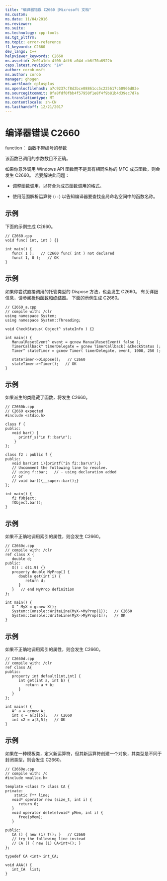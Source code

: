 ```yaml
---
title: "编译器错误 C2660 |Microsoft 文档"
ms.custom: 
ms.date: 11/04/2016
ms.reviewer: 
ms.suite: 
ms.technology: cpp-tools
ms.tgt_pltfrm: 
ms.topic: error-reference
f1_keywords: C2660
dev_langs: C++
helpviewer_keywords: C2660
ms.assetid: 2e01a1db-4f00-4df6-a04d-cb6f70a6922b
caps.latest.revision: "14"
author: corob-msft
ms.author: corob
manager: ghogen
ms.workload: cplusplus
ms.openlocfilehash: a7c9237cf8d2bce08861cc5c225617c60966d83e
ms.sourcegitcommit: 8fa8fdf0fbb4f57950f1e8f4f9b81b4d39ec7d7a
ms.translationtype: MT
ms.contentlocale: zh-CN
ms.lasthandoff: 12/21/2017
---
```

# <a name="compiler-error-c2660"></a>编译器错误 C2660
function： 函数不带编号的参数  
  
 该函数已调用的参数数目不正确。  
  
 如果你意外调用 Windows API 函数而不是具有相同名称的 MFC 成员函数，则会发生 C2660。 若要解决此问题：  
  
-   调整函数调用，以符合为成员函数调用的格式。  
  
-   使用范围解析运算符 (`::`) 以告知编译器要查找全局命名空间中的函数名称。  
  
## <a name="example"></a>示例  
 下面的示例生成 C2660。  
  
```  
// C2660.cpp  
void func( int, int ) {}  
  
int main() {  
   func( 1 );   // C2660 func( int ) not declared  
   func( 1, 0 );   // OK  
}  
```  
  
## <a name="example"></a>示例  
 如果你尝试直接调用的托管类型的 Dispose 方法，也会发生 C2660。 有关详细信息，请参阅[析构函数和终结器](../../dotnet/how-to-define-and-consume-classes-and-structs-cpp-cli.md#BKMK_Destructors_and_finalizers)。 下面的示例生成 C2660。  
  
```  
// C2660_a.cpp  
// compile with: /clr  
using namespace System;  
using namespace System::Threading;  
  
void CheckStatus( Object^ stateInfo ) {}  
  
int main() {  
   ManualResetEvent^ event = gcnew ManualResetEvent( false );     
   TimerCallback^ timerDelegate = gcnew TimerCallback( &CheckStatus );  
   Timer^ stateTimer = gcnew Timer( timerDelegate, event, 1000, 250 );  
  
   stateTimer->Dispose();   // C2660  
   stateTimer->~Timer();   // OK  
}  
```  
  
## <a name="example"></a>示例  
 如果派生的类隐藏了函数，将发生 C2660。  
  
```  
// C2660b.cpp  
// C2660 expected  
#include <stdio.h>  
  
class f {  
public:  
   void bar() {  
      printf_s("in f::bar\n");  
    }  
};  
  
class f2 : public f {  
public:  
   void bar(int i){printf("in f2::bar\n");}  
   // Uncomment the following line to resolve.  
   // using f::bar;   // - using declaration added  
   // or  
   // void bar(){__super::bar();}  
};  
  
int main() {  
   f2 fObject;  
   fObject.bar();  
}  
```  
  
## <a name="example"></a>示例  
 如果不正确地调用索引的属性，则会发生 C2660。  
  
```  
// C2660c.cpp  
// compile with: /clr  
ref class X {  
   double d;  
public:  
   X() : d(1.9) {}  
   property double MyProp[] {  
      double get(int i) {  
         return d;  
      }  
   }   // end MyProp definition  
};  
  
int main() {  
   X ^ MyX = gcnew X();  
   System::Console::WriteLine(MyX->MyProp(1));   // C2660  
   System::Console::WriteLine(MyX->MyProp[1]);   // OK  
}  
```  
  
## <a name="example"></a>示例  
 如果不正确地调用索引的属性，则会发生 C2660。  
  
```  
// C2660d.cpp  
// compile with: /clr  
ref class A{  
public:  
   property int default[int,int] {  
      int get(int a, int b) {  
         return a + b;  
      }  
   }  
};  
  
int main() {  
   A^ a = gcnew A;  
   int x = a[3][5];   // C2660  
   int x2 = a[3,5];   // OK  
}  
```  
  
## <a name="example"></a>示例  
 如果在一种模板类，定义新运算符，但其新运算符创建一个对象，其类型是不同于封闭类型，则会发生 C2660。  
  
```  
// C2660e.cpp  
// compile with: /c  
#include <malloc.h>  
  
template <class T> class CA {  
private:  
    static T** line;  
   void* operator new (size_t, int i) {   
      return 0;  
   }  
   void operator delete(void* pMem, int i) {  
      free(pMem);  
   }  
  
public:  
   CA () { new (1) T(); }   // C2660  
   // try the following line instead  
   // CA () { new (1) CA<int>(); }  
};  
  
typedef CA <int> int_CA;  
  
void AAA() {  
   int_CA  list;  
}  
```